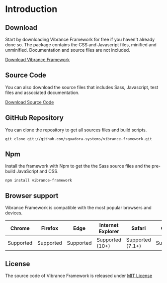 # Introduction
## Download

Start by downloading Vibrance Framework for free if you haven't already done so. The package contains the CSS and Javascript files, minified and unminified. Documentation and source files are not included.

<a href="" class="button button-primary"><i class="fa fa-download icon-left"></i> Download Vibrance Framework</a>

## Source Code

You can also download the source files that includes Sass, Javascript, test files and associated documentation.

<a href="" class="button button-bordered"><i class="fa fa-download icon-left"></i> Download Source Code</a>

## GitHub Repository

You can clone the repository to get all sources files and build scripts.

```
git clone git://github.com/squadora-systems/vibrance-framework.git
```

## Npm

Install the framework with Npm to get the the Sass source files and the pre-build JavaScript and CSS.

```
npm install vibrance-framework
```

## Browser support

Vibrance Framework is compatible with the most popular browsers and devices.

| Chrome | Firefox | Edge | Internet Explorer | Safari | Opera |
| ------------ | ------------- | ------------ | ------------ | ------------ | ------------ |
| <i class="fa fa-check icon-left"></i> Supported | <i class="fa fa-check icon-left"></i> Supported  | <i class="fa fa-check icon-left"></i> Supported | <i class="fa fa-check icon-left"></i> Supported (10+) | <i class="fa fa-check icon-left"></i> Supported (7.1+) | <i class="fa fa-check icon-left"></i> Supported |

## License

The source code of Vibrance Framework is released under [MIT License](https://opensource.org/licenses/mit-license.php)